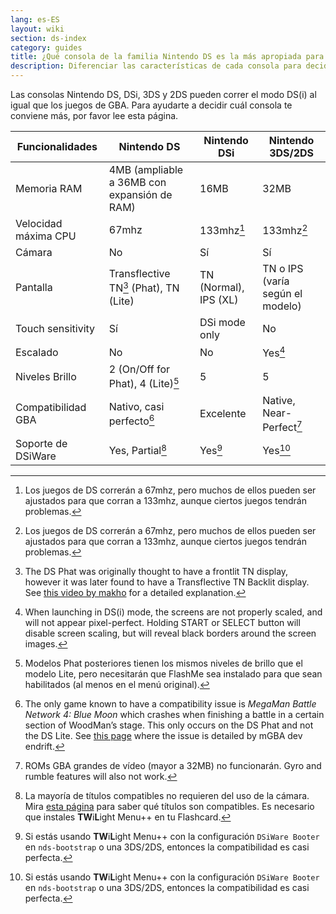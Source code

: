 ```yaml
---
lang: es-ES
layout: wiki
section: ds-index
category: guides
title: ¿Qué consola de la familia Nintendo DS es la más apropiada para mí?
description: Diferenciar las características de cada consola para decidir cual es la mejor experiencia DS(i)
---
```


Las consolas Nintendo DS, DSi, 3DS y 2DS pueden correr el modo DS(i) al igual que los juegos de GBA. Para ayudarte a decidir cuál consola te conviene más, por favor lee esta página.

| Funcionalidades      | Nintendo DS                                                    | Nintendo DSi                                                | Nintendo 3DS/2DS                                    |
| -------------------- | -------------------------------------------------------------- | ----------------------------------------------------------- | --------------------------------------------------- |
| Memoria RAM          | 4MB (ampliable a 36MB con expansión de RAM) | 16MB                                                        | 32MB                                                |
| Velocidad máxima CPU | 67mhz                                                          | 133mhz[^1]                                                  | 133mhz[^1]                                          |
| Cámara               | No                                                             | Sí                                                          | Sí                                                  |
| Pantalla             | Transflective TN[^2] (Phat), TN (Lite)                         | TN (Normal), IPS (XL) | TN o IPS (varía según el modelo) |
| Touch sensitivity    | Sí                                                             | DSi mode only                                               | No                                                  |
| Escalado             | No                                                             | No                                                          | Yes[^3]                                             |
| Niveles Brillo       | 2 (On/Off for Phat), 4 (Lite)[^4]                              | 5                                                           | 5                                                   |
| Compatibilidad GBA   | Nativo, casi perfecto[^5]                                      | Excelente                                                   | Native, Near-Perfect[^6]                            |
| Soporte de DSiWare   | Yes, Partial[^7]                                               | Yes[^8]                                                     | Yes[^8]                                             |

[^1]: Los juegos de DS correrán a 67mhz, pero muchos de ellos pueden ser ajustados para que corran a 133mhz, aunque ciertos juegos tendrán problemas.

[^2]: The DS Phat was originally thought to have a frontlit TN display, however it was later found to have a Transflective TN Backlit display. See [this video by makho](https://www.youtube.com/watch?v=84H5SJFJRlU) for a detailed explanation.

[^3]: When launching in DS(i) mode, the screens are not properly scaled, and will not appear pixel-perfect. Holding START or SELECT button will disable screen scaling, but will reveal black borders around the screen images.

[^4]: Modelos Phat posteriores tienen los mismos niveles de brillo que el modelo Lite, pero necesitarán que FlashMe sea instalado para que sean habilitados (al menos en el menú original).

[^5]: The only game known to have a compatibility issue is _MegaMan Battle Network 4: Blue Moon_ which crashes when finishing a battle in a certain section of WoodMan’s stage. This only occurs on the DS Phat and not the DS Lite. See [this page](https://mgba.io/2017/05/29/holy-grail-bugs/#mega-man-battle-network-4) where the issue is detailed by mGBA dev endrift.

[^6]: ROMs GBA grandes de vídeo (mayor a 32MB) no funcionarán. Gyro and rumble features will also not work.

[^7]: La mayoría de títulos compatibles no requieren del uso de la cámara. Mira [esta página](https://github.com/DS-Homebrew/TWiLightMenu/blob/master/universal/include/compatibleDSiWareMap.h) para saber qué títulos son compatibles. Es necesario que instales **TW**i**L**ight Menu++ en tu Flashcard.

[^8]: Si estás usando **TW**i**L**ight Menu++ con la configuración `DSiWare Booter` en `nds-bootstrap` o una 3DS/2DS, entonces la compatibilidad es casi perfecta.
